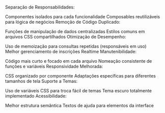 Separação de Responsabilidades:

Componentes isolados para cada funcionalidade
Composables reutilizáveis para lógica de negócios
Remoção de Código Duplicado:

Funções de manipulação de dados centralizadas
Estilos comuns em arquivos CSS compartilhados
Otimização de Desempenho:

Uso de memoização para consultas repetidas (responsáveis em uso)
Melhor gerenciamento de inscrições Realtime
Manutenibilidade:

Código mais curto e focado em cada arquivo
Nomeação consistente de funções e variáveis
Responsividade Melhorada:

CSS organizado por componente
Adaptações específicas para diferentes tamanhos de tela
Suporte a Temas:

Uso de variáveis CSS para troca fácil de temas
Tema escuro totalmente implementado
Acessibilidade:

Melhor estrutura semântica
Textos de ajuda para elementos da interface